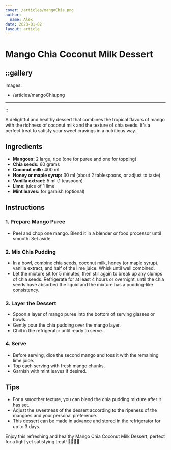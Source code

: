```yaml
---
cover: /articles/mangoChia.png
author:
  name: Alex
date: 2023-01-02
layout: article
---
```


# Mango Chia Coconut Milk Dessert

::gallery
---
images:
  - /articles/mangoChia.png
---
::

A delightful and healthy dessert that combines the tropical flavors of mango with the richness of coconut milk and the texture of chia seeds. It's a perfect treat to satisfy your sweet cravings in a nutritious way.

## Ingredients

- **Mangoes:** 2 large, ripe (one for puree and one for topping)
- **Chia seeds:** 60 grams
- **Coconut milk:** 400 ml
- **Honey or maple syrup:** 30 ml (about 2 tablespoons, or adjust to taste)
- **Vanilla extract:** 5 ml (1 teaspoon)
- **Lime:** juice of 1 lime
- **Mint leaves:** for garnish (optional)

## Instructions

### 1. Prepare Mango Puree
- Peel and chop one mango. Blend it in a blender or food processor until smooth. Set aside.

### 2. Mix Chia Pudding
- In a bowl, combine chia seeds, coconut milk, honey (or maple syrup), vanilla extract, and half of the lime juice. Whisk until well combined.
- Let the mixture sit for 5 minutes, then stir again to break up any clumps of chia seeds. Refrigerate for at least 4 hours or overnight, until the chia seeds have absorbed the liquid and the mixture has a pudding-like consistency.

### 3. Layer the Dessert
- Spoon a layer of mango puree into the bottom of serving glasses or bowls.
- Gently pour the chia pudding over the mango layer.
- Chill in the refrigerator until ready to serve.

### 4. Serve
- Before serving, dice the second mango and toss it with the remaining lime juice.
- Top each serving with fresh mango chunks.
- Garnish with mint leaves if desired.

## Tips

- For a smoother texture, you can blend the chia pudding mixture after it has set.
- Adjust the sweetness of the dessert according to the ripeness of the mangoes and your personal preference.
- This dessert can be made in advance and stored in the refrigerator for up to 3 days.

Enjoy this refreshing and healthy Mango Chia Coconut Milk Dessert, perfect for a light yet satisfying treat! 🥭🥥🌿🍯
